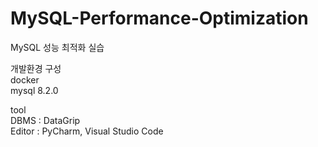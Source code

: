 # MySQL-Performance-Optimization
MySQL 성능 최적화 실습

개발환경 구성  
docker  
mysql 8.2.0  
  
tool  
DBMS   : DataGrip  
Editor : PyCharm, Visual Studio Code
